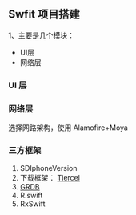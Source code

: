 ## Swfit 项目搭建

1、主要是几个模块：

- UI层
- 网络层

### UI 层



### 网络层

选择网路架构，使用 Alamofire+Moya


### 三方框架
1. SDIphoneVersion
1. 下载框架： [Tiercel](https://github.com/Danie1s/Tiercel.git)
1. [GRDB](https://github.com/groue/GRDB.swift)
1. R.swift
1. RxSwift

